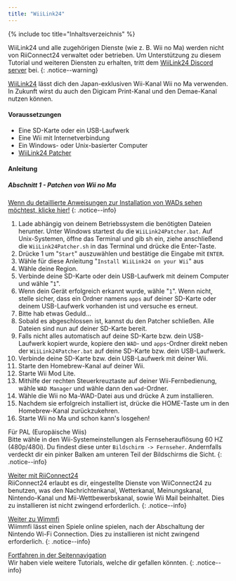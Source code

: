 ```yaml
---
title: "WiiLink24"
---
```


{% include toc title="Inhaltsverzeichnis" %}

WiiLink24 und alle zugehörigen Dienste (wie z. B. Wii no Ma) werden nicht von RiiConnect24 verwaltet oder betrieben. Um Unterstützung zu diesem Tutorial und weiteren Diensten zu erhalten, tritt dem [WiiLink24 Discord server](https://discord.gg/n4ta3w6) bei.
{: .notice--warning}

[WiiLink24](https://wiilink24.com/) lässt dich den Japan-exklusiven Wii-Kanal Wii no Ma verwenden. In Zukunft wirst du auch den Digicam Print-Kanal und den Demae-Kanal nutzen können.

#### Voraussetzungen

* Eine SD-Karte oder ein USB-Laufwerk
* Eine Wii mit Internetverbindung
* Ein Windows- oder Unix-basierter Computer
* [WiiLink24 Patcher](https://github.com/WiiLink24/WiiLink24-Patcher/releases)

#### Anleitung

##### Abschnitt 1 - Patchen von Wii no Ma

[Wenn du detaillierte Anweisungen zur Installation von WADs sehen möchtest, klicke hier!](wiimodlite)
{: .notice--info}

1. Lade abhängig von deinem Betriebssystem die benötigten Dateien herunter. Unter Windows startest du die `WiiLink24Patcher.bat`. Auf Unix-Systemen, öffne das Terminal und gib sh ein, ziehe anschließend die `WiiLink24Patcher.sh` in das Terminal und drücke die Enter-Taste.
2. Drücke 1 um "`Start`" auszuwählen und bestätige die Eingabe mit `ENTER`.
3. Wähle für diese Anleitung "`Install WiiLink24 on your Wii`" aus
4. Wähle deine Region.
5. Verbinde deine SD-Karte oder dein USB-Laufwerk mit deinem Computer und wähle "`1`".
6. Wenn dein Gerät erfolgreich erkannt wurde, wähle "`1`". Wenn nicht, stelle sicher, dass ein Ordner namens `apps` auf deiner SD-Karte oder deinem USB-Laufwerk vorhanden ist und versuche es erneut.
7. Bitte hab etwas Geduld...
8. Sobald es abgeschlossen ist, kannst du den Patcher schließen. Alle Dateien sind nun auf deiner SD-Karte bereit.
9. Falls nicht alles automatisch auf deine SD-Karte bzw. dein USB-Laufwerk kopiert wurde, kopiere den `WAD`- und `apps`-Ordner direkt neben der `WiiLink24Patcher.bat` auf deine SD-Karte bzw. dein USB-Laufwerk.
10. Verbinde deine SD-Karte bzw. dein USB-Laufwerk mit deiner Wii.
11. Starte den Homebrew-Kanal auf deiner Wii.
12. Starte Wii Mod Lite.
13. Mithilfe der rechten Steuerkreuztaste auf deiner Wii-Fernbedienung, wähle `WAD Manager` und wähle dann den `wad`-Ordner.
14. Wähle die Wii no Ma-WAD-Datei aus und drücke A zum installieren.
15. Nachdem sie erfolgreich installiert ist, drücke die HOME-Taste um in den Homebrew-Kanal zurückzukehren.
16. Starte Wii no Ma und schon kann's losgehen!

Für PAL (Europäische Wiis)<br> Bitte wähle in den Wii-Systemeinstellungen als Fernseherauflösung 60 HZ (480p/480i). Du findest diese unter `Bildschirm -> Fernseher`. Andernfalls verdeckt dir ein pinker Balken am unteren Teil der Bildschirms die Sicht.
{: .notice--info}

[Weiter mit RiiConnect24](riiconnect24)<br> RiiConnect24 erlaubt es dir, eingestellte Dienste von WiiConnect24 zu benutzen, was den Nachrichtenkanal, Wetterkanal, Meinungskanal, Nintendo-Kanal und Mii-Wettbewerbskanal, sowie Wii Mail beinhaltet. Dies zu installieren ist nicht zwingend erforderlich.
{: .notice--info}

[Weiter zu Wimmfi](wiimmfi)<br> Wiimmfi lässt einen Spiele online spielen, nach der Abschaltung der Nintendo Wi-Fi Connection. Dies zu installieren ist nicht zwingend erforderlich.
{: .notice--info}

[Fortfahren in der Seitennavigation](site-navigation)<br> Wir haben viele weitere Tutorials, welche dir gefallen könnten.
{: .notice--info}
